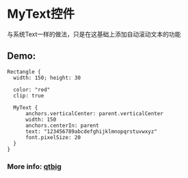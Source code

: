 # MyText控件

与系统Text一样的做法，只是在这基础上添加自动滚动文本的功能

## Demo:
```
Rectangle {
  width: 150; height: 30

  color: "red"
  clip: true

  MyText {
      anchors.verticalCenter: parent.verticalCenter
      width: 150
      anchors.centerIn: parent
      text: "123456789abcdefghijklmnopqrstuvwxyz"
      font.pixelSize: 20
  }
}
```
### More info: [qtbig](www.qtbig.com)
